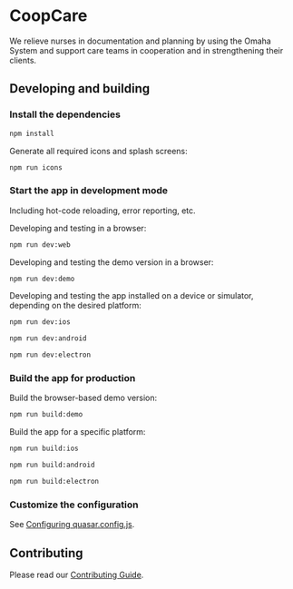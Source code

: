 # CoopCare

We relieve nurses in documentation and planning by using the Omaha System and support care teams in cooperation and in strengthening their clients.

## Developing and building 

### Install the dependencies
```bash
npm install
```
Generate all required icons and splash screens:

```bash
npm run icons
```

### Start the app in development mode

Including hot-code reloading, error reporting, etc.

Developing and testing in a browser:

```bash
npm run dev:web
```
Developing and testing the demo version in a browser:

```bash
npm run dev:demo
```
Developing and testing the app installed on a device or simulator, depending on the desired platform:

```bash
npm run dev:ios

npm run dev:android

npm run dev:electron
```

### Build the app for production

Build the browser-based demo version:

```bash
npm run build:demo
```

Build the app for a specific platform:

```bash
npm run build:ios

npm run build:android

npm run build:electron
```

### Customize the configuration
See [Configuring quasar.config.js](https://v2.quasar.dev/quasar-cli-webpack/quasar-config-js).

## Contributing

Please read our [Contributing Guide](CONTRIBUTING.md).
